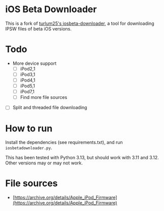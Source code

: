 # iOS Beta Downloader
This is a fork of [turlum25's iosbeta-downloader](https://github.com/turlum25/iosbeta-downloader), a tool for downloading IPSW files of beta iOS versions.

# Todo
- More device support
  - [ ] iPod2,1
  - [ ] iPod3,1
  - [ ] iPod4,1
  - [ ] iPod5,1
  - [ ] iPod7,1
  - [ ] Find more file sources
- [ ] Split and threaded file downloading

# How to run
Install the dependencies (see requirements.txt), and run `iosbetadownloader.py`.

This has been tested with Python 3.13, but should work with 3.11 and 3.12. Other versions may or may not work.

# File sources
- [https://archive.org/details/Apple_iPod_Firmware](https://archive.org/details/Apple_iPod_Firmware)
